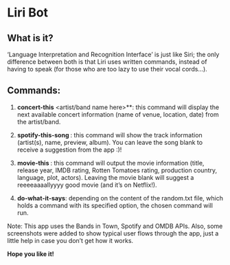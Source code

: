 # **Liri Bot**

## **What is it?**
‘Language Interpretation and Recognition Interface’ is just like Siri; the only difference between both is that Liri uses written commands, instead of having to speak (for those who are too lazy to use their vocal cords…).

## **Commands:**
1. **concert-this** <artist/band name here>**: this command will display the next available concert information (name of venue, location, date) from the artist/band.

2. **spotify-this-song <song name here>**: this command will show the track information (artist(s), name, preview, album). You can leave the song blank to receive a suggestion from the app :)!

3. **movie-this <movie name here>**: this command will output the movie information (title, release year, IMDB rating, Rotten Tomatoes rating, production country, language, plot, actors). Leaving the movie blank will suggest a reeeeaaaallyyyy good movie (and it’s on Netflix!).

4. **do-what-it-says**: depending on the content of the random.txt file, which holds a command with its specified option, the chosen command will run.


Note: This app uses the Bands in Town, Spotify and OMDB APIs. Also, some screenshots were added to show typical user flows through the app, just a little help in case you don’t get how it works.

**Hope you like it!**